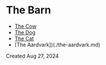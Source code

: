 # The Barn

* [The Cow](./the-cow.md)
* [The Dog](./the-dog.md)
* [The Cat](./the-cat.md)
* [The Aardvark])(./the-aardvark.md)

Created Aug 27, 2024
